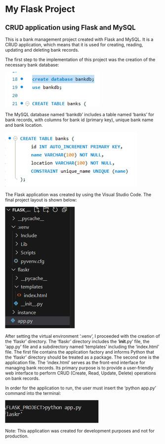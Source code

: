 # My Flask Project
## CRUD application using Flask and MySQL
This is a bank management project created with Flask and MySQL. It is a CRUD application, which means that it is used for creating, reading, updating and deleting bank records.

The first step to the implementation of this project was the creation of the necessary bank database:

![First Image](../Images/database_creation.png)

The MySQL database named ‘bankdb’ includes a table named ‘banks’ for bank records, with columns for bank id (primary key), unique bank name and bank location.

![Second Image](../Images/bank_table_creation.png)

The Flask application was created by using the Visual Studio Code. The final project layout is shown below:

![Third Image](../Images/layout.png)

After setting the virtual environment ‘.venv’, I proceeded with the creation of the ‘flaskr’ directory. The ‘flaskr’ directory includes the ‘__init__.py’ file, the ‘app.py’ file and a subdirectory named ‘templates’ including the ‘index.html’ file. The first file contains the application factory and informs Python that the ‘flaskr’ directory should be treated as a package. The second one is the application file. The ‘index.html’ serves as the front-end interface for managing bank records. Its primary purpose is to provide a user-friendly web interface to perform CRUD (Create, Read, Update, Delete) operations on bank records.

In order for the application to run, the user must insert the ‘python app.py’ command into the terminal:

![Fourth Image](../Images/app.py.png)

Note: This application was created for development purposes and not for production.













